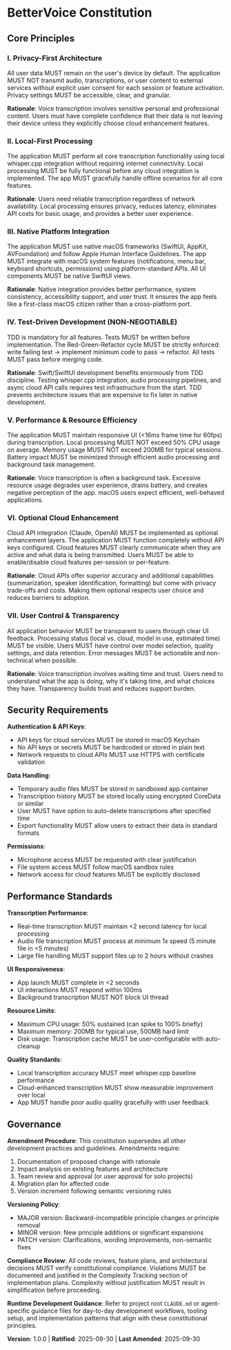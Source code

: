 <!--
SYNC IMPACT REPORT
==================
Version: 0.0.0 → 1.0.0 (INITIAL CONSTITUTION)
Ratification: 2025-09-30
Last Amended: 2025-09-30

Added Principles:
- I. Privacy-First Architecture
- II. Local-First Processing
- III. Native Platform Integration
- IV. Test-Driven Development (NON-NEGOTIABLE)
- V. Performance & Resource Efficiency
- VI. Optional Cloud Enhancement
- VII. User Control & Transparency

Added Sections:
- Security Requirements
- Performance Standards
- Governance

Templates Status:
- .specify/templates/plan-template.md: ✅ Compatible (constitution check section present)
- .specify/templates/spec-template.md: ✅ Compatible (requirements-focused)
- .specify/templates/tasks-template.md: ✅ Compatible (TDD workflow supported)
- .specify/templates/commands/*.md: ⚠ No command files found (will create on demand)

Follow-up TODOs: None - all placeholders resolved

Notes:
- First ratification of constitution for BetterVoice project
- Principles tailored for native macOS SwiftUI app with whisper.cpp
- Emphasis on privacy, local processing, and optional cloud features
-->

# BetterVoice Constitution

## Core Principles

### I. Privacy-First Architecture

All user data MUST remain on the user's device by default. The application MUST NOT transmit audio, transcriptions, or user content to external services without explicit user consent for each session or feature activation. Privacy settings MUST be accessible, clear, and granular.

**Rationale**: Voice transcription involves sensitive personal and professional content. Users must have complete confidence that their data is not leaving their device unless they explicitly choose cloud enhancement features.

### II. Local-First Processing

The application MUST perform all core transcription functionality using local whisper.cpp integration without requiring internet connectivity. Local processing MUST be fully functional before any cloud integration is implemented. The app MUST gracefully handle offline scenarios for all core features.

**Rationale**: Users need reliable transcription regardless of network availability. Local processing ensures privacy, reduces latency, eliminates API costs for basic usage, and provides a better user experience.

### III. Native Platform Integration

The application MUST use native macOS frameworks (SwiftUI, AppKit, AVFoundation) and follow Apple Human Interface Guidelines. The app MUST integrate with macOS system features (notifications, menu bar, keyboard shortcuts, permissions) using platform-standard APIs. All UI components MUST be native SwiftUI views.

**Rationale**: Native integration provides better performance, system consistency, accessibility support, and user trust. It ensures the app feels like a first-class macOS citizen rather than a cross-platform port.

### IV. Test-Driven Development (NON-NEGOTIABLE)

TDD is mandatory for all features. Tests MUST be written before implementation. The Red-Green-Refactor cycle MUST be strictly enforced: write failing test → implement minimum code to pass → refactor. All tests MUST pass before merging code.

**Rationale**: Swift/SwiftUI development benefits enormously from TDD discipline. Testing whisper.cpp integration, audio processing pipelines, and async cloud API calls requires test infrastructure from the start. TDD prevents architecture issues that are expensive to fix later in native development.

### V. Performance & Resource Efficiency

The application MUST maintain responsive UI (<16ms frame time for 60fps) during transcription. Local processing MUST NOT exceed 50% CPU usage on average. Memory usage MUST NOT exceed 200MB for typical sessions. Battery impact MUST be minimized through efficient audio processing and background task management.

**Rationale**: Voice transcription is often a background task. Excessive resource usage degrades user experience, drains battery, and creates negative perception of the app. macOS users expect efficient, well-behaved applications.

### VI. Optional Cloud Enhancement

Cloud API integration (Claude, OpenAI) MUST be implemented as optional enhancement layers. The application MUST function completely without API keys configured. Cloud features MUST clearly communicate when they are active and what data is being transmitted. Users MUST be able to enable/disable cloud features per-session or per-feature.

**Rationale**: Cloud APIs offer superior accuracy and additional capabilities (summarization, speaker identification, formatting) but come with privacy trade-offs and costs. Making them optional respects user choice and reduces barriers to adoption.

### VII. User Control & Transparency

All application behavior MUST be transparent to users through clear UI feedback. Processing status (local vs. cloud, model in use, estimated time) MUST be visible. Users MUST have control over model selection, quality settings, and data retention. Error messages MUST be actionable and non-technical when possible.

**Rationale**: Voice transcription involves waiting time and trust. Users need to understand what the app is doing, why it's taking time, and what choices they have. Transparency builds trust and reduces support burden.

## Security Requirements

**Authentication & API Keys**:
- API keys for cloud services MUST be stored in macOS Keychain
- No API keys or secrets MUST be hardcoded or stored in plain text
- Network requests to cloud APIs MUST use HTTPS with certificate validation

**Data Handling**:
- Temporary audio files MUST be stored in sandboxed app container
- Transcription history MUST be stored locally using encrypted CoreData or similar
- User MUST have option to auto-delete transcriptions after specified time
- Export functionality MUST allow users to extract their data in standard formats

**Permissions**:
- Microphone access MUST be requested with clear justification
- File system access MUST follow macOS sandbox rules
- Network access for cloud features MUST be explicitly disclosed

## Performance Standards

**Transcription Performance**:
- Real-time transcription MUST maintain <2 second latency for local processing
- Audio file transcription MUST process at minimum 1x speed (5 minute file in <5 minutes)
- Large file handling MUST support files up to 2 hours without crashes

**UI Responsiveness**:
- App launch MUST complete in <2 seconds
- UI interactions MUST respond within 100ms
- Background transcription MUST NOT block UI thread

**Resource Limits**:
- Maximum CPU usage: 50% sustained (can spike to 100% briefly)
- Maximum memory: 200MB for typical use, 500MB hard limit
- Disk usage: Transcription cache MUST be user-configurable with auto-cleanup

**Quality Standards**:
- Local transcription accuracy MUST meet whisper.cpp baseline performance
- Cloud-enhanced transcription MUST show measurable improvement over local
- App MUST handle poor audio quality gracefully with user feedback

## Governance

**Amendment Procedure**:
This constitution supersedes all other development practices and guidelines. Amendments require:
1. Documentation of proposed change with rationale
2. Impact analysis on existing features and architecture
3. Team review and approval (or user approval for solo projects)
4. Migration plan for affected code
5. Version increment following semantic versioning rules

**Versioning Policy**:
- MAJOR version: Backward-incompatible principle changes or principle removal
- MINOR version: New principle additions or significant expansions
- PATCH version: Clarifications, wording improvements, non-semantic fixes

**Compliance Review**:
All code reviews, feature plans, and architectural decisions MUST verify constitutional compliance. Violations MUST be documented and justified in the Complexity Tracking section of implementation plans. Complexity without justification MUST result in simplification before proceeding.

**Runtime Development Guidance**:
Refer to project root `CLAUDE.md` or agent-specific guidance files for day-to-day development workflows, tooling setup, and implementation patterns that align with these constitutional principles.

**Version**: 1.0.0 | **Ratified**: 2025-09-30 | **Last Amended**: 2025-09-30
